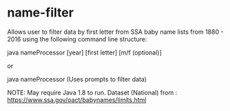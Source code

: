# name-filter
Allows user to filter data by first letter from SSA baby name lists from 1880 - 2016 using the following command line structure:

java nameProcessor [year] [first letter] [m/f (optional)]

or

java nameProcessor (Uses prompts to filter data)

NOTE: May require Java 1.8 to run.
Dataset (National) from : https://www.ssa.gov/oact/babynames/limits.html
